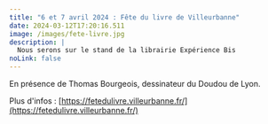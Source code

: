 ```yaml
---
title: "6 et 7 avril 2024 : Fête du livre de Villeurbanne"
date: 2024-03-12T17:20:16.511
image: /images/fete-livre.jpg
description: |
  Nous serons sur le stand de la librairie Expérience Bis
noLink: false
---
```

En présence de Thomas Bourgeois, dessinateur du Doudou de Lyon. 

Plus d'infos : [https://fetedulivre.villeurbanne.fr/](https://fetedulivre.villeurbanne.fr/)

